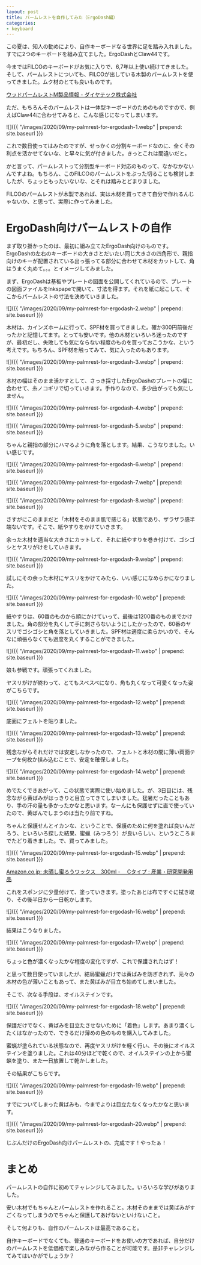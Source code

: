 ```yaml
---
layout: post
title: パームレストを自作してみた（ErgoDash編）
categories:
- keyboard
---
```


この夏は、知人の勧めにより、自作キーボードなる世界に足を踏み入れました。すでに2つのキーボードを組み立てました。ErgoDashとClaw44です。

今まではFILCOのキーボードがお気に入りで、6,7年以上使い続けてきました。そして、パームレストについても、FILCOが出している木製のパームレストを使ってきました。ムク材のとても良いものです。

[ウッドパームレストM製品情報 - ダイヤテック株式会社](https://www.diatec.co.jp/products/det.php?prod_c=1340)

ただ、もちろんそのパームレストは一体型キーボードのためのものですので、例えばClaw44に合わせてみると、こんな感じになってしまいます。


![]({{ "/images/2020/09/my-palmrest-for-ergodash-1.webp" | prepend: site.baseurl }})


これで数日使ってはみたのですが、せっかくの分割キーボードなのに、全くその利点を活かせてないな、と早々に気が付きました。きっとこれは間違いだと。

かと言って、パームレストって分割型キーボード対応のものって、なかなかないんですよね。もちろん、このFILCOのパームレストをぶった切ることも検討しましたが、ちょっともったいないな、とそれは踏みとどまりました。

FILCOのパームレストが木製であれば、実は木材を買ってきて自分で作れるんじゃないか、と思って、実際に作ってみました。

# ErgoDash向けパームレストの自作

まず取り掛かったのは、最初に組み立てたErgoDash向けのものです。ErgoDashの左右のキーボードの大きさとだいたい同じ大きさの四角形で、親指向けのキーが配置されている出っ張ってる部分に合わせて木材をカットして、角はうまく丸めて。。。とイメージしてみました。

まず、ErgoDashは基板やプレートの図面を公開してくれているので、プレートの図面ファイルをInkspapeで開いて、寸法を得ます。それを紙に起こして、そこからパームレストの寸法を決めていきました。


![]({{ "/images/2020/09/my-palmrest-for-ergodash-2.webp" | prepend: site.baseurl }})


木材は、カインズホームに行って、SPF材を買ってきました。確か300円前後だったかと記憶してます。とっても安いです。他の木材といろいろ迷ったのですが、最初だし、失敗しても気にならない程度のものを買っておこうかな、という考えです。もちろん、SPF材を触ってみて、気に入ったのもあります。


![]({{ "/images/2020/09/my-palmrest-for-ergodash-3.webp" | prepend: site.baseurl }})


木材の幅はそのまま活かすとして、さっき採寸したErgoDashのプレートの幅に合わせて、糸ノコギリで切っていきます。手作りなので、多少曲がっても気にしません。


![]({{ "/images/2020/09/my-palmrest-for-ergodash-4.webp" | prepend: site.baseurl }})



![]({{ "/images/2020/09/my-palmrest-for-ergodash-5.webp" | prepend: site.baseurl }})


ちゃんと親指の部分にハマるように角を落とします。結果、こうなりました。いい感じです。


![]({{ "/images/2020/09/my-palmrest-for-ergodash-6.webp" | prepend: site.baseurl }})



![]({{ "/images/2020/09/my-palmrest-for-ergodash-7.webp" | prepend: site.baseurl }})



![]({{ "/images/2020/09/my-palmrest-for-ergodash-8.webp" | prepend: site.baseurl }})


さすがにこのままだと「木材をそのまま肌で感じる」状態であり、ザラザラ感半端ないです。そこで、紙やすりをかけていきます。

余った木材を適当な大きさにカットして、それに紙やすりを巻き付けて、ゴシゴシとヤスリがけをしていきます。


![]({{ "/images/2020/09/my-palmrest-for-ergodash-9.webp" | prepend: site.baseurl }})


試しにその余った木材にヤスリをかけてみたら、いい感じになめらかになりました。


![]({{ "/images/2020/09/my-palmrest-for-ergodash-10.webp" | prepend: site.baseurl }})


紙やすりは、60番のものから順にかけていって、最後は1200番のものまでかけました。角の部分を丸くして手に刺さらないようにしたかったので、60番のヤスリでゴシゴシと角を落としていきました。SPF材は適度に柔らかいので、そんなに頑張らなくても過度を丸くすることができました。



![]({{ "/images/2020/09/my-palmrest-for-ergodash-11.webp" | prepend: site.baseurl }})


娘も参戦です。頑張ってくれました。

ヤスリがけが終わって、とてもスベスベになり、角も丸くなって可愛くなった姿がこちらです。


![]({{ "/images/2020/09/my-palmrest-for-ergodash-12.webp" | prepend: site.baseurl }})


底面にフェルトを貼りました。


![]({{ "/images/2020/09/my-palmrest-for-ergodash-13.webp" | prepend: site.baseurl }})


残念ながらそれだけでは安定しなかったので、フェルトと木材の間に薄い両面テープを何枚か挟み込むことで、安定を確保しました。


![]({{ "/images/2020/09/my-palmrest-for-ergodash-14.webp" | prepend: site.baseurl }})


めでたくできあがって、この状態で実際に使い始めました。が、3日目には、残念ながら黄ばみがはっきりと目立ってきてしまいました。猛暑だったこともあり、手の汗の量も多かったかなと思います。なーんにも保護せずに直で使っていたので、黄ばんでしまうのは当たり前ですね。

ちゃんと保護せんとイカンな、ということで、保護のために何を塗れば良いんだろう、といろいろ探した結果、蜜蝋（みつろう）が良いらしい、というところまでたどり着きました。で、買ってみました。


![]({{ "/images/2020/09/my-palmrest-for-ergodash-15.webp" | prepend: site.baseurl }})


[Amazon.co.jp: 未晒し蜜ろうワックス　300ml - 　Cタイプ : 産業・研究開発用品](https://amzn.to/2Ga1NSg)

これをスポンジに少量付けて、塗っていきます。塗ったあとは布ですぐに拭き取り、その後半日から一日乾かします。


![]({{ "/images/2020/09/my-palmrest-for-ergodash-16.webp" | prepend: site.baseurl }})


結果はこうなりました。


![]({{ "/images/2020/09/my-palmrest-for-ergodash-17.webp" | prepend: site.baseurl }})


ちょっと色が濃くなったかな程度の変化ですが、これで保護されたはず！

と思って数日使っていましたが、結局蜜蝋だけでは黄ばみを防ぎきれず、元々の木材の色が薄いこともあって、また黄ばみが目立ち始めてしまいました。

そこで、次なる手段は、オイルステインです。


![]({{ "/images/2020/09/my-palmrest-for-ergodash-18.webp" | prepend: site.baseurl }})


保護だけでなく、黄ばみを目立たさせないために「着色」します。あまり濃くしたくはなかったので、できるだけ薄めの色のものを購入してみました。

蜜蝋が塗られている状態なので、再度ヤスリがけを軽く行い、その後にオイルステインを塗りました。これは40分ほどで乾くので、オイルステインの上から蜜蝋を塗り、また一日放置して乾かしました。

その結果がこちらです。


![]({{ "/images/2020/09/my-palmrest-for-ergodash-19.webp" | prepend: site.baseurl }})


すでについてしまった黄ばみも、今までよりは目立たなくなったかなと思います。


![]({{ "/images/2020/09/my-palmrest-for-ergodash-20.webp" | prepend: site.baseurl }})


じぶんだけのErgoDash向けパームレストの、完成です！やったぁ！

# まとめ

パームレストの自作に初めてチャレンジしてみました。いろいろな学びがありました。

安い木材でもちゃんとパームレストを作れること。木材そのままでは黄ばみがすごくなってしまうのでちゃんと保護してあげないといけないこと。

そして何よりも、自作のパームレストは最高であること。

自作キーボードでなくても、普通のキーボードをお使いの方であれば、自分だけのパームレストを低価格で楽しみながら作ることが可能です。是非チャレンジしてみてはいかがでしょうか？

